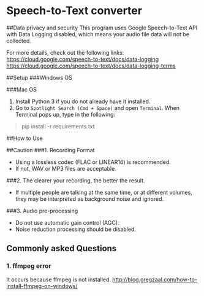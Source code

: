 # Speech-to-Text converter


##Data privacy and security
This program uses Google Speech-to-Text API with Data Logging disabled, which means your audio file data will not be collected. 

For more details, check out the following links:
https://cloud.google.com/speech-to-text/docs/data-logging
https://cloud.google.com/speech-to-text/docs/data-logging-terms


##Setup
###Windows OS

###Mac OS
1. Install Python 3 if you do not already have it installed. 
2. Go to `Spotlight Search (Cmd + Space)` and open `Terminal`.
When Terminal pops up, type in the following: 
> pip install -r requirements.txt


##How to Use



##Caution
###1. Recording Format
 - Using a lossless codec (FLAC or LINEAR16) is recommended.
 - If not, WAV or MP3 files are acceptable.

###2. The clearer your recording, the better the result.
 - If multiple people are talking at the same time, or at different volumes, they may be interpreted as background noise and ignored.

###3. Audio pre-processing
 - Do not use automatic gain control (AGC).
 - Noise reduction processing should be disabled.
 

## Commonly asked Questions
### 1. ffmpeg error
It occurs because ffmpeg is not installed. 
http://blog.gregzaal.com/how-to-install-ffmpeg-on-windows/

